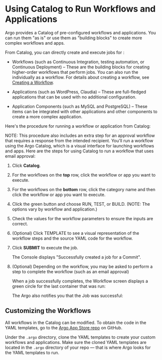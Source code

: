 # Using Catalog to Run Workflows and Applications

Argo provides a Catalog of pre-configured workflows and applications. You can run them "as is" or use them as "building blocks" to create more complex workflows and apps.

From Catalog, you can directly create and execute jobs for :

*   Workflows (such as Continuous Integration, testing automation, or Continuous Deployment) – These are the building blocks for creating higher-order workflows that perform jobs. You can also run the individually as a workflow. For details about creating a workflow, see [Creating a Workflow](./../../yaml/ex_create_workflow_notused.md).

*   Applications (such as WordPress, Claudia) – These are full-fledged applications that can be used with no additional configuration.
*   Application Components (such as MySQL and PostgreSQL) – These items can be integrated with other applications and other components to create a more complex application.

Here's the procedure for running a workflow or application from Catalog:

NOTE: This procedure also includes an extra step for an approval workflow that requires a response from the intended recipient. You'll run a workflow using the Argo Catalog, which is a visual interface for launching workflows and apps. Here are the steps for using Catalog to run a workflow that uses email approval:

1.  Click **Catalog**.

2.  For the workflows on the **top** row, click the workflow or app you want to execute.
3.  For the workflows on the **bottom** row, click the category name and then click the workflow or app you want to execute.
4.  Click the green button and choose RUN, TEST, or BUILD. (NOTE: The options vary by workflow and application.)

5.  Check the values for the workflow parameters to ensure the inputs are correct.
6.  (Optional) Click TEMPLATE to see a visual representation of the workflow steps and the source YAML code for the workflow.

7.  Click **SUBMIT** to execute the job.

    The Console displays "Successfully created a job for a Commit".

8.  (Optional) Depending on the workflow, you may be asked to perform a step to complete the workflow (such as an email approval)

    When a job successfully completes, the Workflow screen displays a green circle for the last container that was run:

    The Argo also notifies you that the Job was successful:

## Customizing the Workflows

All workflows in the Catalog can be modified. To obtain the code in the YAML templates, go to the [Argo App Store repo](https://github.com/argoproj/appstore) on GitHub.

Under the `.argo` directory, clone the YAML templates to create your custom workflows and applications. Make sure the cloned YAML templates are located in the `.argo` directory of your repo — that is where Argo looks for the YAML templates to run.